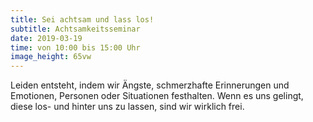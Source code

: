 ```yaml
---
title: Sei achtsam und lass los!
subtitle: Achtsamkeitsseminar
date: 2019-03-19
time: von 10:00 bis 15:00 Uhr
image_height: 65vw
---
```

Leiden entsteht, indem wir Ängste, schmerzhafte Erinnerungen und Emotionen, Personen oder Situationen festhalten. Wenn es uns gelingt, diese los- und hinter uns zu lassen, sind wir wirklich frei.
